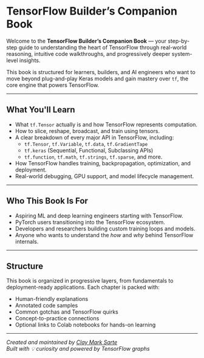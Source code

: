 # TensorFlow Builder’s Companion Book

Welcome to the **TensorFlow Builder’s Companion Book** — your step-by-step guide to understanding the heart of TensorFlow through real-world reasoning, intuitive code walkthroughs, and progressively deeper system-level insights.

This book is structured for learners, builders, and AI engineers who want to move beyond plug-and-play Keras models and gain mastery over `tf`, the core engine that powers TensorFlow.

---

## What You'll Learn

- What `tf.Tensor` actually is and how TensorFlow represents computation.
- How to slice, reshape, broadcast, and train using tensors.
- A clear breakdown of every major API in TensorFlow, including:
  - `tf.Tensor`, `tf.Variable`, `tf.data`, `tf.GradientTape`
  - `tf.keras` (Sequential, Functional, Subclassing APIs)
  - `tf.function`, `tf.math`, `tf.strings`, `tf.sparse`, and more.
- How TensorFlow handles training, backpropagation, optimization, and deployment.
- Real-world debugging, GPU support, and model lifecycle management.

---

## Who This Book Is For

- Aspiring ML and deep learning engineers starting with TensorFlow.
- PyTorch users transitioning into the TensorFlow ecosystem.
- Developers and researchers building custom training loops and models.
- Anyone who wants to understand the *how* and *why* behind TensorFlow internals.

---

## Structure

This book is organized in progressive layers, from fundamentals to deployment-ready applications. Each chapter is packed with:

- Human-friendly explanations  
- Annotated code samples  
- Common gotchas and TensorFlow quirks  
- Concept-to-practice connections  
- Optional links to Colab notebooks for hands-on learning

---

*Created and maintained by [Clay Mark Sarte](https://www.linkedin.com/in/clay-mark-sarte-283855147/)*  
*Built with 💡 curiosity and powered by TensorFlow graphs*


